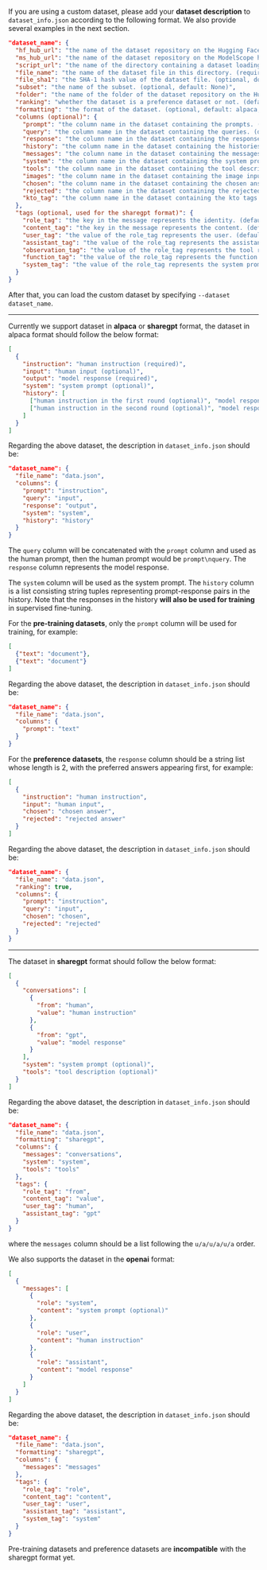 If you are using a custom dataset, please add your **dataset description** to `dataset_info.json` according to the following format. We also provide several examples in the next section.

```json
"dataset_name": {
  "hf_hub_url": "the name of the dataset repository on the Hugging Face hub. (if specified, ignore script_url and file_name)",
  "ms_hub_url": "the name of the dataset repository on the ModelScope hub. (if specified, ignore script_url and file_name)",
  "script_url": "the name of the directory containing a dataset loading script. (if specified, ignore file_name)",
  "file_name": "the name of the dataset file in this directory. (required if above are not specified)",
  "file_sha1": "the SHA-1 hash value of the dataset file. (optional, does not affect training)",
  "subset": "the name of the subset. (optional, default: None)",
  "folder": "the name of the folder of the dataset repository on the Hugging Face hub. (optional, default: None)",
  "ranking": "whether the dataset is a preference dataset or not. (default: false)",
  "formatting": "the format of the dataset. (optional, default: alpaca, can be chosen from {alpaca, sharegpt})",
  "columns (optional)": {
    "prompt": "the column name in the dataset containing the prompts. (default: instruction)",
    "query": "the column name in the dataset containing the queries. (default: input)",
    "response": "the column name in the dataset containing the responses. (default: output)",
    "history": "the column name in the dataset containing the histories. (default: None)",
    "messages": "the column name in the dataset containing the messages. (default: conversations)",
    "system": "the column name in the dataset containing the system prompts. (default: None)",
    "tools": "the column name in the dataset containing the tool description. (default: None)",
    "images": "the column name in the dataset containing the image inputs. (default: None)",
    "chosen": "the column name in the dataset containing the chosen answers. (default: None)",
    "rejected": "the column name in the dataset containing the rejected answers. (default: None)",
    "kto_tag": "the column name in the dataset containing the kto tags. (default: None)"
  },
  "tags (optional, used for the sharegpt format)": {
    "role_tag": "the key in the message represents the identity. (default: from)",
    "content_tag": "the key in the message represents the content. (default: value)",
    "user_tag": "the value of the role_tag represents the user. (default: human)",
    "assistant_tag": "the value of the role_tag represents the assistant. (default: gpt)",
    "observation_tag": "the value of the role_tag represents the tool results. (default: observation)",
    "function_tag": "the value of the role_tag represents the function call. (default: function_call)",
    "system_tag": "the value of the role_tag represents the system prompt. (default: system, can override system column)"
  }
}
```

After that, you can load the custom dataset by specifying `--dataset dataset_name`.

----

Currently we support dataset in **alpaca** or **sharegpt** format, the dataset in alpaca format should follow the below format:

```json
[
  {
    "instruction": "human instruction (required)",
    "input": "human input (optional)",
    "output": "model response (required)",
    "system": "system prompt (optional)",
    "history": [
      ["human instruction in the first round (optional)", "model response in the first round (optional)"],
      ["human instruction in the second round (optional)", "model response in the second round (optional)"]
    ]
  }
]
```

Regarding the above dataset, the description in `dataset_info.json` should be:

```json
"dataset_name": {
  "file_name": "data.json",
  "columns": {
    "prompt": "instruction",
    "query": "input",
    "response": "output",
    "system": "system",
    "history": "history"
  }
}
```

The `query` column will be concatenated with the `prompt` column and used as the human prompt, then the human prompt would be `prompt\nquery`. The `response` column represents the model response.

The `system` column will be used as the system prompt. The `history` column is a list consisting string tuples representing prompt-response pairs in the history. Note that the responses in the history **will also be used for training** in supervised fine-tuning.

For the **pre-training datasets**, only the `prompt` column will be used for training, for example:

```json
[
  {"text": "document"},
  {"text": "document"}
]
```

Regarding the above dataset, the description in `dataset_info.json` should be:

```json
"dataset_name": {
  "file_name": "data.json",
  "columns": {
    "prompt": "text"
  }
}
```

For the **preference datasets**, the `response` column should be a string list whose length is 2, with the preferred answers appearing first, for example:

```json
[
  {
    "instruction": "human instruction",
    "input": "human input",
    "chosen": "chosen answer",
    "rejected": "rejected answer"
  }
]
```

Regarding the above dataset, the description in `dataset_info.json` should be:

```json
"dataset_name": {
  "file_name": "data.json",
  "ranking": true,
  "columns": {
    "prompt": "instruction",
    "query": "input",
    "chosen": "chosen",
    "rejected": "rejected"
  }
}
```

----

The dataset in **sharegpt** format should follow the below format:

```json
[
  {
    "conversations": [
      {
        "from": "human",
        "value": "human instruction"
      },
      {
        "from": "gpt",
        "value": "model response"
      }
    ],
    "system": "system prompt (optional)",
    "tools": "tool description (optional)"
  }
]
```

Regarding the above dataset, the description in `dataset_info.json` should be:

```json
"dataset_name": {
  "file_name": "data.json",
  "formatting": "sharegpt",
  "columns": {
    "messages": "conversations",
    "system": "system",
    "tools": "tools"
  },
  "tags": {
    "role_tag": "from",
    "content_tag": "value",
    "user_tag": "human",
    "assistant_tag": "gpt"
  }
}
```

where the `messages` column should be a list following the `u/a/u/a/u/a` order.

We also supports the dataset in the **openai** format:

```json
[
  {
    "messages": [
      {
        "role": "system",
        "content": "system prompt (optional)"
      },
      {
        "role": "user",
        "content": "human instruction"
      },
      {
        "role": "assistant",
        "content": "model response"
      }
    ]
  }
]
```

Regarding the above dataset, the description in `dataset_info.json` should be:

```json
"dataset_name": {
  "file_name": "data.json",
  "formatting": "sharegpt",
  "columns": {
    "messages": "messages"
  },
  "tags": {
    "role_tag": "role",
    "content_tag": "content",
    "user_tag": "user",
    "assistant_tag": "assistant",
    "system_tag": "system"
  }
}
```

Pre-training datasets and preference datasets are **incompatible** with the sharegpt format yet.
